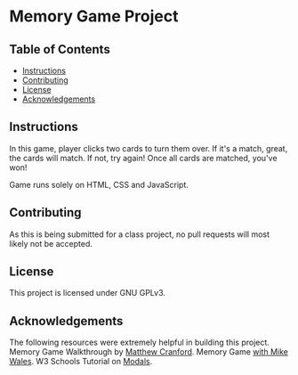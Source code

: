 # Memory Game Project

## Table of Contents

* [Instructions](#instructions)
* [Contributing](#contributing)
* [License](#license)
* [Acknowledgements](#acknowledgements)

## Instructions

In this game, player clicks two cards to turn them over. If it's a match, great, the cards will match. If not, try again! Once all cards are matched, you've won!

Game runs solely on HTML, CSS and JavaScript.

## Contributing

As this is being submitted for a class project, no pull requests will most likely not be accepted.

## License
This project is licensed under GNU GPLv3.

## Acknowledgements
The following resources were extremely helpful in building this project.
Memory Game Walkthrough by [Matthew Cranford](https://matthewcranford.com/memory-game-walkthrough-part-1-setup/).
Memory Game [with Mike Wales](https://www.youtube.com/watch?v=_rUH-sEs68Y).
W3 Schools Tutorial on [Modals](https://www.w3schools.com/howto/howto_css_modals.asp).
